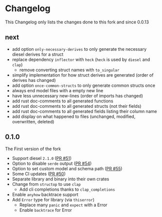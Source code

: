 # Changelog

This Changelog only lists the changes done to this fork and since 0.0.13

## next

- add option `only-necessary-derives` to only generate the necessary diesel derives for a struct
- replace dependency `inflector` with `heck` (`heck` is used by `diesel` and `clap`)
  - remove converting struct names with `to_singular`
- simplify implementation for how struct derives are generated (order of derives has changed)
- add option `once-common-structs` to only generate common structs once
- always end model files with a empty new line
- have less unnecessary new-lines (order of imports has changed)
- add rust doc-comments to all generated functions
- add rust doc-comments to all generated structs (not their fields)
- add rust doc-comments to all generated fields listing their column name
- add display on what happened to files (unchanged, modified, overwritten, deleted)

## 0.1.0

The First version of the fork

- Support diesel `2.1.0` ([PR #51](https://github.com/Wulf/dsync/pull/51))
- Option to disable `serde` output ([PR #54](https://github.com/Wulf/dsync/pull/54))
- Option to set custom model and schema path ([PR #55](https://github.com/Wulf/dsync/pull/55))
- Some CI updates ([PR #50](https://github.com/Wulf/dsync/pull/50))
- Separate library and binary into their own crates
- Change from `structop` to use `clap`
  - Add cli completions thanks to `clap_completions`
- Enable `anyhow` backtrace support
- Add `Error` type for library (via `thiserror`)
  - Replace many `panic` and `expect` with a Error
  - Enable `backtrace` for Error
